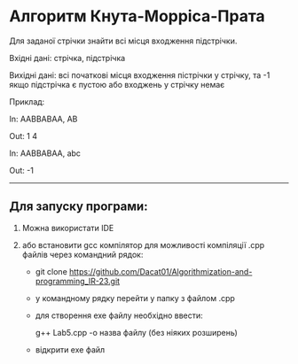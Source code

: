 # Алгоритм Кнута-Морріса-Прата

Для заданої стрічки знайти всі місця входження підстрічки. 	


Вхідні дані:
	стрічка, підстрічка

Вихідні дані:
	всі початкові місця входження пістрічки у стрічку, та -1 якщо підстрічка є пустою або входжень у стрічку немає
	
	
Приклад:

In:
AABBABAA, AB

Out:
1 4


In:
AABBABAA, abc

Out:
-1

---------------------------------------------------

## Для запуску програми:

1) Можна використати IDE 
2) або встановити  gcc компілятор для можливості компіляції .cpp файлів через командний рядок:

	- git clone https://github.com/Dacat01/Algorithmization-and-programming_IR-23.git

	- у командному рядку перейти у папку з файлом .cpp

	- для створення exe файлу необхідно ввести: 
	
	  g++ Lab5.cpp -o назва файлу (без ніяких розширень)
	
	- відкрити exe файл

